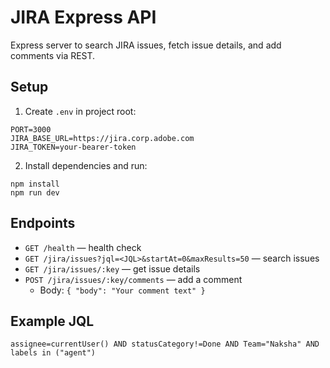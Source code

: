 # JIRA Express API

Express server to search JIRA issues, fetch issue details, and add comments via REST.

## Setup

1. Create `.env` in project root:

```
PORT=3000
JIRA_BASE_URL=https://jira.corp.adobe.com
JIRA_TOKEN=your-bearer-token
```

2. Install dependencies and run:

```
npm install
npm run dev
```

## Endpoints

- `GET /health` — health check
- `GET /jira/issues?jql=<JQL>&startAt=0&maxResults=50` — search issues
- `GET /jira/issues/:key` — get issue details
- `POST /jira/issues/:key/comments` — add a comment
  - Body: `{ "body": "Your comment text" }`

## Example JQL

```
assignee=currentUser() AND statusCategory!=Done AND Team="Naksha" AND labels in ("agent")
```


